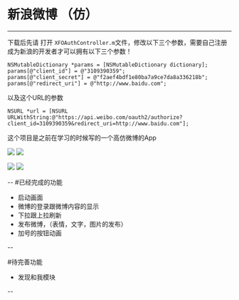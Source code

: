 # 新浪微博 （仿）
---


下载后先请 打开 `XFOAuthController.m`文件，修改以下三个参数，需要自己注册成为新浪的开发者才可以拥有以下三个参数！

	NSMutableDictionary *params = [NSMutableDictionary dictionary];
    params[@"client_id"] = @"3109390359";
    params[@"client_secret"] = @"f2aef4bdf1e80ba7a9ce7da8a336218b";
    params[@"redirect_uri"] = @"http://www.baidu.com";
    
  以及这个URL的参数
  	
  	NSURL *url = [NSURL URLWithString:@"https://api.weibo.com/oauth2/authorize?client_id=3109390359&redirect_uri=http://www.baidu.com"];  


这个项目是之前在学习的时候写的一个高仿微博的App

![](http://7xoijj.com1.z0.glb.clouddn.com/%E5%BE%AE%E5%8D%9A3.gif)
![](http://7xoijj.com1.z0.glb.clouddn.com/wb01.png)

![](http://7xoijj.com1.z0.glb.clouddn.com/wb02.png)
![](http://7xoijj.com1.z0.glb.clouddn.com/wb04.png)

--
#已经完成的功能

* 启动画面
* 微博的登录跟微博内容的显示
* 下拉跟上拉刷新
* 发布微博，（表情，文字，图片的发布）
* 加号的按钮动画

--

#待完善功能
* 发现和我模块

--

